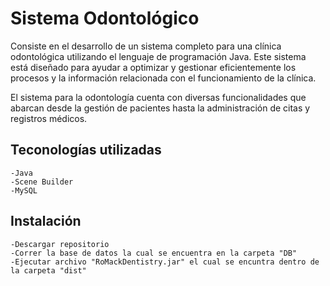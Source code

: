 # Sistema Odontológico

<p>
Consiste en el desarrollo de un sistema completo para una clínica odontológica utilizando el lenguaje de programación Java. Este sistema está diseñado para ayudar a optimizar y gestionar eficientemente los procesos y la información relacionada con el funcionamiento de la clínica.

El sistema para la odontología cuenta con diversas funcionalidades que abarcan desde la gestión de pacientes hasta la administración de citas y registros médicos.
</p>

## Teconologías utilizadas

```
-Java
-Scene Builder
-MySQL
```

## Instalación
```
-Descargar repositorio
-Correr la base de datos la cual se encuentra en la carpeta "DB"
-Ejecutar archivo "RoMackDentistry.jar" el cual se encuntra dentro de la carpeta "dist"
```
